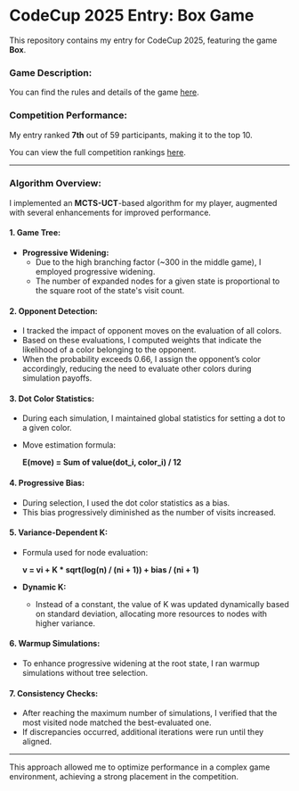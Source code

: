 # CodeCup 2025 Entry: Box Game

This repository contains my entry for CodeCup 2025, featuring the game **Box**.

### Game Description:
You can find the rules and details of the game [here](https://www.codecup.nl/box/rules.php).

### Competition Performance:
My entry ranked **7th** out of 59 participants, making it to the top 10.

You can view the full competition rankings [here](https://www.codecup.nl/competition.php?comp=322).

---

### Algorithm Overview:
I implemented an **MCTS-UCT**-based algorithm for my player, augmented with several enhancements for improved performance.

#### 1. Game Tree:
- **Progressive Widening:**
  - Due to the high branching factor (~300 in the middle game), I employed progressive widening.
  - The number of expanded nodes for a given state is proportional to the square root of the state's visit count.

#### 2. Opponent Detection:
- I tracked the impact of opponent moves on the evaluation of all colors.
- Based on these evaluations, I computed weights that indicate the likelihood of a color belonging to the opponent.
- When the probability exceeds 0.66, I assign the opponent’s color accordingly, reducing the need to evaluate other colors during simulation payoffs.

#### 3. Dot Color Statistics:
- During each simulation, I maintained global statistics for setting a dot to a given color.
- Move estimation formula:
  
  **E(move) = Sum of value(dot_i, color_i) / 12**

#### 4. Progressive Bias:
- During selection, I used the dot color statistics as a bias.
- This bias progressively diminished as the number of visits increased.

#### 5. Variance-Dependent K:
- Formula used for node evaluation:
  
  **v = vi + K * sqrt(log(n) / (ni + 1)) + bias / (ni + 1)**

- **Dynamic K:**
  - Instead of a constant, the value of K was updated dynamically based on standard deviation, allocating more resources to nodes with higher variance.

#### 6. Warmup Simulations:
- To enhance progressive widening at the root state, I ran warmup simulations without tree selection.

#### 7. Consistency Checks:
- After reaching the maximum number of simulations, I verified that the most visited node matched the best-evaluated one.
- If discrepancies occurred, additional iterations were run until they aligned.

---

This approach allowed me to optimize performance in a complex game environment, achieving a strong placement in the competition.


